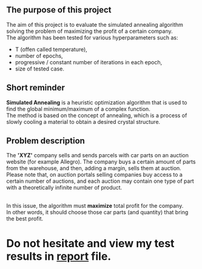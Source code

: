## The purpose of this project
The aim of this project is to evaluate the simulated annealing algorithm solving the problem of maximizing the profit of a certain company. <br />
The algorithm has been tested for various hyperparameters such as:
* T (offen called temperature),
* number of epochs, 
* progressive / constant number of iterations in each epoch,
* size of tested case.

## Short reminder
**Simulated Annealing** is a heuristic optimization algorithm that is used to find the global minimum/maximum of a complex function. <br />
The method is based on the concept of annealing, which is a process of slowly cooling a material to obtain a desired crystal structure.

## Problem description 
The **'XYZ'** company sells and sends parcels with car parts on an auction website (for example Allegro).
The company buys a certain amount of parts from the warehouse, and then, adding a margin, sells them at auction.
Please note that, on auction portals selling companies buy access to a certain number of auctions, and each auction may contain one type of part with a theoretically infinite number of product. <br /><br />

In this issue, the algorithm must **maximize** total profit for the company. <br />
In other words, it should choose those car parts (and quantity) that bring the best profit.

# Do not hesitate and view my test results in [report](https://github.com/Twomasz/SimulatedAnnealing/blob/main/report.ipynb) file.
